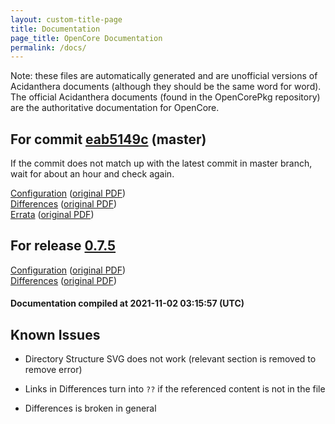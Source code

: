 ```yaml
---
layout: custom-title-page
title: Documentation
page_title: OpenCore Documentation
permalink: /docs/
---
```

Note: these files are automatically generated and are unofficial versions of Acidanthera documents (although they should be the same word for word). The official Acidanthera documents (found in the OpenCorePkg repository) are the authoritative documentation for OpenCore.

## For commit [eab5149c](https://github.com/acidanthera/OpenCorePkg/tree/eab5149cbc63f443149f25211ebfb0b9bbd7f1ed) (master)

If the commit does not match up with the latest commit in master branch, wait for about an hour and check again.

[Configuration](latest/Configuration.html) ([original PDF](https://github.com/acidanthera/OpenCorePkg/blob/eab5149cbc63f443149f25211ebfb0b9bbd7f1ed/Docs/Configuration.pdf))
<br>
[Differences](latest/Differences.html) ([original PDF](https://github.com/acidanthera/OpenCorePkg/blob/eab5149cbc63f443149f25211ebfb0b9bbd7f1ed/Docs/Differences/Differences.pdf))
<br>
[Errata](latest/Errata.html) ([original PDF](https://github.com/acidanthera/OpenCorePkg/blob/eab5149cbc63f443149f25211ebfb0b9bbd7f1ed/Docs/Errata/Errata.pdf))

## For release [0.7.5](https://github.com/acidanthera/OpenCorePkg/tree/0.7.5)

[Configuration](release/Configuration.html) ([original PDF](https://github.com/acidanthera/OpenCorePkg/blob/0.7.5/Docs/Configuration.pdf))
<br>
[Differences](release/Differences.html) ([original PDF](https://github.com/acidanthera/OpenCorePkg/blob/0.7.5/Docs/Differences/Differences.pdf))

#### Documentation compiled at 2021-11-02 03:15:57 (UTC)

## Known Issues

* Directory Structure SVG does not work (relevant section is removed to remove error)

* Links in Differences turn into `??` if the referenced content is not in the file

* Differences is broken in general
